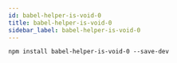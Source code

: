 ```yaml
---
id: babel-helper-is-void-0
title: babel-helper-is-void-0
sidebar_label: babel-helper-is-void-0
---
```


```shell npm2yarn
npm install babel-helper-is-void-0 --save-dev
```

